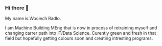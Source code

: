 ### Hi there 👋
My name is Wociech Radło.

I am Machine Building MEng that is now in process of retraining myself and changing carrer path into IT/Data Science.
Curently green and fresh in that field but hopefully getting colours soon and creating intresting programs.
<!--
**wradlo/wradlo** is a ✨ _special_ ✨ repository because its `README.md` (this file) appears on your GitHub profile.

Here are some ideas to get you started:

- 🔭 I’m currently working on ...
- 🌱 I’m currently learning ...
- 👯 I’m looking to collaborate on ...
- 🤔 I’m looking for help with ...
- 💬 Ask me about ...
- 📫 How to reach me: ...
- 😄 Pronouns: ...
- ⚡ Fun fact: ...
-->

